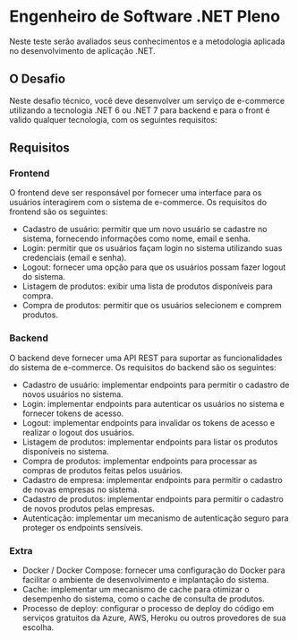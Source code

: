 # Engenheiro de Software .NET Pleno

Neste teste serão avaliados seus conhecimentos e a metodologia aplicada no desenvolvimento de aplicação .NET.

## O Desafio

Neste desafio técnico, você deve desenvolver um serviço de e-commerce utilizando a tecnologia .NET 6 ou .NET 7 para backend e para o front é valido qualquer tecnologia, com os seguintes requisitos:

## Requisitos
### Frontend
O frontend deve ser responsável por fornecer uma interface para os usuários interagirem com o sistema de e-commerce. Os requisitos do frontend são os seguintes:

- Cadastro de usuário: permitir que um novo usuário se cadastre no sistema, fornecendo informações como nome, email e senha.
- Login: permitir que os usuários façam login no sistema utilizando suas credenciais (email e senha).
- Logout: fornecer uma opção para que os usuários possam fazer logout do sistema.
- Listagem de produtos: exibir uma lista de produtos disponíveis para compra.
- Compra de produtos: permitir que os usuários selecionem e comprem produtos.

### Backend
O backend deve fornecer uma API REST para suportar as funcionalidades do sistema de e-commerce. Os requisitos do backend são os seguintes:

- Cadastro de usuário: implementar endpoints para permitir o cadastro de novos usuários no sistema.
- Login: implementar endpoints para autenticar os usuários no sistema e fornecer tokens de acesso.
- Logout: implementar endpoints para invalidar os tokens de acesso e realizar o logout dos usuários.
- Listagem de produtos: implementar endpoints para listar os produtos disponíveis no sistema.
- Compra de produtos: implementar endpoints para processar as compras de produtos feitas pelos usuários.
- Cadastro de empresa: implementar endpoints para permitir o cadastro de novas empresas no sistema.
- Cadastro de produtos: implementar endpoints para permitir o cadastro de novos produtos pelas empresas.
- Autenticação: implementar um mecanismo de autenticação seguro para proteger os endpoints sensíveis.

### Extra
- Docker / Docker Compose: fornecer uma configuração do Docker para facilitar o ambiente de desenvolvimento e implantação do sistema.
- Cache: implementar um mecanismo de cache para otimizar o desempenho do sistema, como o cache de consulta de produtos.
- Processo de deploy: configurar o processo de deploy do código em serviços gratuitos da Azure, AWS, Heroku ou outros provedores de sua escolha.


